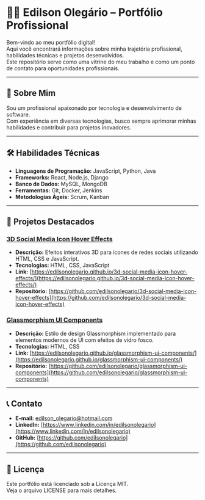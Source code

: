 # 👨‍💻 Edilson Olegário – Portfólio Profissional

Bem-vindo ao meu portfólio digital!  
Aqui você encontrará informações sobre minha trajetória profissional, habilidades técnicas e projetos desenvolvidos.  
Este repositório serve como uma vitrine do meu trabalho e como um ponto de contato para oportunidades profissionais.

---

## 🧠 Sobre Mim

Sou um profissional apaixonado por tecnologia e desenvolvimento de software.  
Com experiência em diversas tecnologias, busco sempre aprimorar minhas habilidades e contribuir para projetos inovadores.

---

## 🛠️ Habilidades Técnicas

- **Linguagens de Programação:** JavaScript, Python, Java
- **Frameworks:** React, Node.js, Django
- **Banco de Dados:** MySQL, MongoDB
- **Ferramentas:** Git, Docker, Jenkins
- **Metodologias Ágeis:** Scrum, Kanban

---

## 📂 Projetos Destacados

### [3D Social Media Icon Hover Effects](https://edilsonolegario.github.io/3d-social-media-icon-hover-effects/)
- **Descrição:** Efeitos interativos 3D para ícones de redes sociais utilizando HTML, CSS e JavaScript.
- **Tecnologias:** HTML, CSS, JavaScript
- **Link:** [https://edilsonolegario.github.io/3d-social-media-icon-hover-effects/](https://edilsonolegario.github.io/3d-social-media-icon-hover-effects/)
- **Repositório:** [https://github.com/edilsonolegario/3d-social-media-icon-hover-effects](https://github.com/edilsonolegario/3d-social-media-icon-hover-effects)

### [Glassmorphism UI Components](https://edilsonolegario.github.io/glassmorphism-ui-components/)
- **Descrição:** Estilo de design Glassmorphism implementado para elementos modernos de UI com efeitos de vidro fosco.
- **Tecnologias:** HTML, CSS
- **Link:** [https://edilsonolegario.github.io/glassmorphism-ui-components/](https://edilsonolegario.github.io/glassmorphism-ui-components/)
- **Repositório:** [https://github.com/edilsonolegario/glassmorphism-ui-components](https://github.com/edilsonolegario/glassmorphism-ui-components)

---

## 📞 Contato

- **E-mail:** [edilson_olegario@hotmail.com](mailto:edilson_olegario@hotmail.com)
- **LinkedIn:** [https://www.linkedin.com/in/edilsonolegario](https://www.linkedin.com/in/edilsonolegario)
- **GitHub:** [https://github.com/edilsonolegario](https://github.com/edilsonolegario)

---

## 📄 Licença

Este portfólio está licenciado sob a Licença MIT.  
Veja o arquivo LICENSE para mais detalhes.
